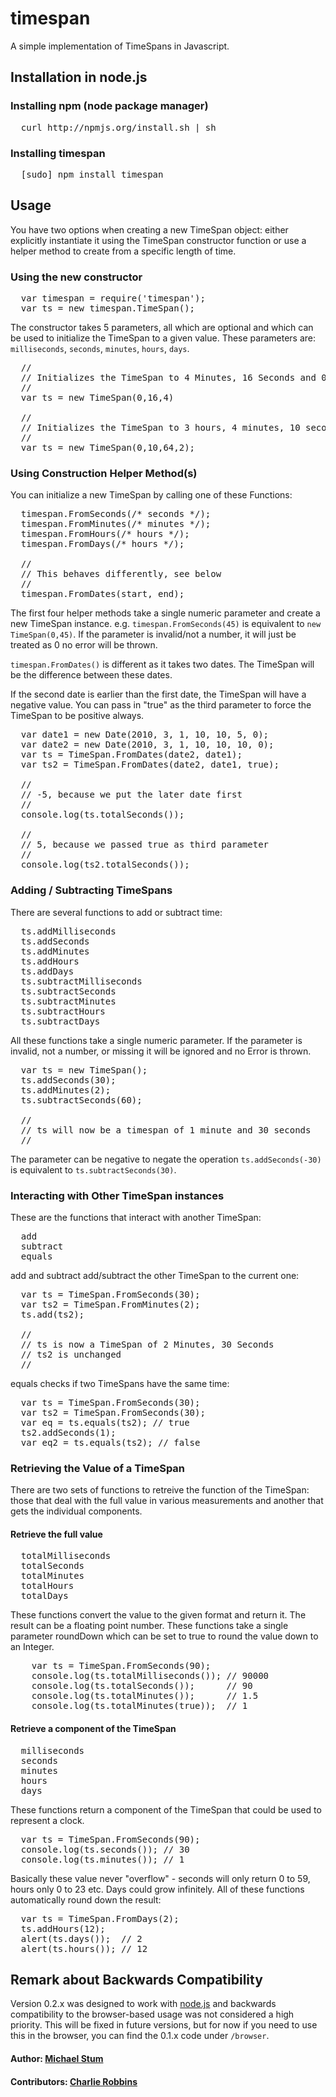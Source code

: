 # timespan

A simple implementation of TimeSpans in Javascript.

## Installation in node.js

### Installing npm (node package manager)
<pre>
  curl http://npmjs.org/install.sh | sh
</pre>

### Installing timespan
<pre>
  [sudo] npm install timespan
</pre>

## Usage 
You have two options when creating a new TimeSpan object: either explicitly instantiate it using the TimeSpan constructor function or use a helper method to create from a specific length of time.

### Using the new constructor

<pre>
  var timespan = require('timespan');
  var ts = new timespan.TimeSpan();
</pre>

The constructor takes 5 parameters, all which are optional and which can be used to initialize the TimeSpan to a given value. These parameters are: `milliseconds`, `seconds`, `minutes`, `hours`, `days`.

<pre>
  //
  // Initializes the TimeSpan to 4 Minutes, 16 Seconds and 0 Milliseconds.
  //
  var ts = new TimeSpan(0,16,4)

  //
  // Initializes the TimeSpan to 3 hours, 4 minutes, 10 seconds and 0 msecs.
  //
  var ts = new TimeSpan(0,10,64,2);
</pre>

### Using Construction Helper Method(s) 
You can initialize a new TimeSpan by calling one of these Functions:
<pre>
  timespan.FromSeconds(/* seconds */);
  timespan.FromMinutes(/* minutes */);
  timespan.FromHours(/* hours */);
  timespan.FromDays(/* hours */);
    
  //
  // This behaves differently, see below
  //
  timespan.FromDates(start, end);
</pre>

The first four helper methods take a single numeric parameter and create a new TimeSpan instance. e.g. `timespan.FromSeconds(45)` is equivalent to `new TimeSpan(0,45)`. If the parameter is invalid/not a number, it will just be treated as 0 no error will be thrown.

`timespan.FromDates()` is different as it takes two dates. The TimeSpan will be the difference between these dates.

If the second date is earlier than the first date, the TimeSpan will have a negative value. You can pass in "true" as the third parameter to force the TimeSpan to be positive always.

<pre>
  var date1 = new Date(2010, 3, 1, 10, 10, 5, 0);
  var date2 = new Date(2010, 3, 1, 10, 10, 10, 0);
  var ts = TimeSpan.FromDates(date2, date1);
  var ts2 = TimeSpan.FromDates(date2, date1, true);
  
  //
  // -5, because we put the later date first
  //
  console.log(ts.totalSeconds()); 
  
  //
  // 5, because we passed true as third parameter
  //
  console.log(ts2.totalSeconds()); 
</pre>


### Adding / Subtracting TimeSpans
There are several functions to add or subtract time:

<pre>
  ts.addMilliseconds
  ts.addSeconds
  ts.addMinutes
  ts.addHours
  ts.addDays
  ts.subtractMilliseconds
  ts.subtractSeconds
  ts.subtractMinutes
  ts.subtractHours
  ts.subtractDays
</pre>

All these functions take a single numeric parameter. If the parameter is invalid, not a number, or missing it will be ignored and no Error is thrown.

<pre>
  var ts = new TimeSpan();
  ts.addSeconds(30);
  ts.addMinutes(2);
  ts.subtractSeconds(60);
  
  //
  // ts will now be a timespan of 1 minute and 30 seconds
  //
</pre>

The parameter can be negative to negate the operation `ts.addSeconds(-30)` is equivalent to `ts.subtractSeconds(30)`.

### Interacting with Other TimeSpan instances
These are the functions that interact with another TimeSpan:

<pre>
  add
  subtract
  equals
</pre>

add and subtract add/subtract the other TimeSpan to the current one:

<pre>
  var ts = TimeSpan.FromSeconds(30);
  var ts2 = TimeSpan.FromMinutes(2);
  ts.add(ts2);
  
  //
  // ts is now a TimeSpan of 2 Minutes, 30 Seconds
  // ts2 is unchanged
  //
</pre>

equals checks if two TimeSpans have the same time:

<pre>
  var ts = TimeSpan.FromSeconds(30);
  var ts2 = TimeSpan.FromSeconds(30);
  var eq = ts.equals(ts2); // true
  ts2.addSeconds(1);
  var eq2 = ts.equals(ts2); // false
</pre>

### Retrieving the Value of a TimeSpan
There are two sets of functions to retreive the function of the TimeSpan: those that deal with the full value in various measurements and another that gets the individual components.

#### Retrieve the full value
<pre>
  totalMilliseconds
  totalSeconds
  totalMinutes
  totalHours
  totalDays
</pre>

These functions convert the value to the given format and return it. The result can be a floating point number. These functions take a single parameter roundDown which can be set to true to round the value down to an Integer.

<pre>
    var ts = TimeSpan.FromSeconds(90);
    console.log(ts.totalMilliseconds()); // 90000
    console.log(ts.totalSeconds());      // 90
    console.log(ts.totalMinutes());      // 1.5
    console.log(ts.totalMinutes(true));  // 1
</pre>

#### Retrieve a component of the TimeSpan
<pre>
  milliseconds
  seconds
  minutes
  hours
  days
</pre>

These functions return a component of the TimeSpan that could be used to represent a clock. 
<pre>
  var ts = TimeSpan.FromSeconds(90);
  console.log(ts.seconds()); // 30
  console.log(ts.minutes()); // 1
</pre>

Basically these value never "overflow" - seconds will only return 0 to 59, hours only 0 to 23 etc. Days could grow infinitely. All of these functions automatically round down the result:

<pre>
  var ts = TimeSpan.FromDays(2);
  ts.addHours(12);
  alert(ts.days());  // 2
  alert(ts.hours()); // 12
</pre>

## Remark about Backwards Compatibility
Version 0.2.x was designed to work with [node.js][0] and backwards compatibility to the browser-based usage was not considered a high priority. This will be fixed in future versions, but for now if you need to use this in the browser, you can find the 0.1.x code under `/browser`.

#### Author: [Michael Stum](http://www.stum.de)
#### Contributors: [Charlie Robbins](http://github.com/indexzero)

[0]: http://nodejs.org 